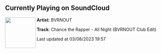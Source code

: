 ## Currently Playing on SoundCloud

[<img align="left" width="100" src="https://i1.sndcdn.com/artworks-kZqGpUzAFwSxXIeL-9MA6Zg-t500x500.jpg">](https://soundcloud.com/bvrnout/chance-the-rapper-all-night-bvrnout-club-edit?in=bvrnout/sets/chance-the-rapper-all-night)

**Artist**: BVRNOUT 

**Track**: Chance the Rapper - All Night (BVRNOUT Club Edit)

Last updated at 03/08/2023 19:57
